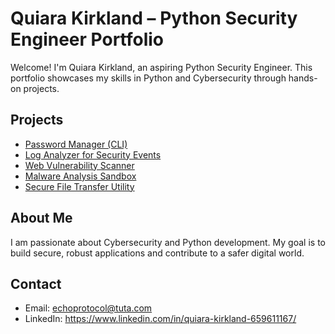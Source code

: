# Quiara Kirkland – Python Security Engineer Portfolio

Welcome! I'm Quiara Kirkland, an aspiring Python Security Engineer. This portfolio showcases my skills in Python and Cybersecurity through hands-on projects.

## Projects

- [Password Manager (CLI)](projects/password_manager/README.md)
- [Log Analyzer for Security Events](projects/log_analyzer/README.md)
- [Web Vulnerability Scanner](projects/web_vuln_scanner/README.md)
- [Malware Analysis Sandbox](projects/malware_sandbox/README.md)
- [Secure File Transfer Utility](projects/secure_file_transfer/README.md)

## About Me

I am passionate about Cybersecurity and Python development. My goal is to build secure, robust applications and contribute to a safer digital world.

## Contact

- Email: echoprotocol@tuta.com
- LinkedIn: https://www.linkedin.com/in/quiara-kirkland-659611167/
